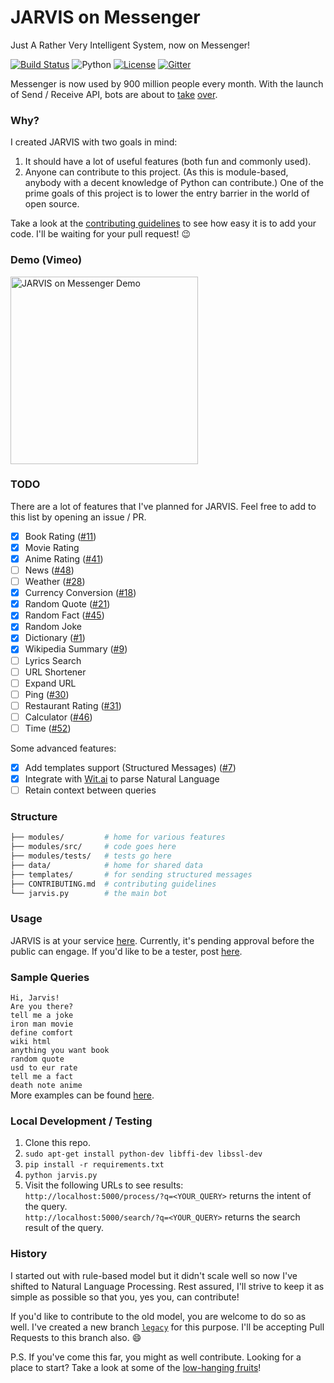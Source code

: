 # JARVIS on Messenger

Just A Rather Very Intelligent System, now on Messenger!

[![Build Status](https://travis-ci.org/swapagarwal/JARVIS-on-Messenger.svg?branch=master)](https://travis-ci.org/swapagarwal/JARVIS-on-Messenger)
![Python](https://img.shields.io/badge/python-2.7-blue.svg)
[![License](https://img.shields.io/badge/license-MIT-blue.svg)](https://raw.githubusercontent.com/swapagarwal/JARVIS-on-Messenger/master/LICENSE)
[![Gitter](https://badges.gitter.im/Join%20Chat.svg)](https://gitter.im/swapagarwal/JARVIS-on-Messenger?utm_source=badge&utm_medium=badge&utm_campaign=pr-badge&utm_content=badge)

Messenger is now used by 900 million people every month. With the launch of Send / Receive API, bots are about to [take](http://time.com/4291214/facebook-messenger-bots/) [over](http://www.computerworld.com/article/3055588/social-media/an-army-of-chatbots-will-take-over-facebook-here-s-why.html).

### Why?

I created JARVIS with two goals in mind:

1. It should have a lot of useful features (both fun and commonly used).
2. Anyone can contribute to this project. (As this is module-based, anybody with a decent knowledge of Python can contribute.) One of the prime goals of this project is to lower the entry barrier in the world of open source.

Take a look at the [contributing guidelines](https://github.com/swapagarwal/JARVIS-on-Messenger/blob/master/CONTRIBUTING.md) to see how easy it is to add your code. I'll be waiting for your pull request! :wink:

### Demo (Vimeo)

<a href="https://vimeo.com/163328859" target="_blank" title="Click to open Vimeo link">
  <img src="https://i.vimeocdn.com/video/566604309_640.jpg" alt="JARVIS on Messenger Demo" width="300">
</a>

### TODO

There are a lot of features that I've planned for JARVIS. Feel free to add to this list by opening an issue / PR.

- [x] Book Rating ([#11](https://github.com/swapagarwal/JARVIS-on-Messenger/pull/11))
- [x] Movie Rating
- [x] Anime Rating ([#41](https://github.com/swapagarwal/JARVIS-on-Messenger/pull/41))
- [ ] News ([#48](https://github.com/swapagarwal/JARVIS-on-Messenger/pull/48))
- [ ] Weather ([#28](https://github.com/swapagarwal/JARVIS-on-Messenger/pull/28))
- [x] Currency Conversion ([#18](https://github.com/swapagarwal/JARVIS-on-Messenger/pull/18))
- [x] Random Quote ([#21](https://github.com/swapagarwal/JARVIS-on-Messenger/pull/21))
- [x] Random Fact ([#45](https://github.com/swapagarwal/JARVIS-on-Messenger/pull/45))
- [x] Random Joke
- [x] Dictionary ([#1](https://github.com/swapagarwal/JARVIS-on-Messenger/pull/1))
- [x] Wikipedia Summary ([#9](https://github.com/swapagarwal/JARVIS-on-Messenger/pull/9))
- [ ] Lyrics Search
- [ ] URL Shortener
- [ ] Expand URL
- [ ] Ping ([#30](https://github.com/swapagarwal/JARVIS-on-Messenger/pull/30))
- [ ] Restaurant Rating ([#31](https://github.com/swapagarwal/JARVIS-on-Messenger/issues/31))
- [ ] Calculator ([#46](https://github.com/swapagarwal/JARVIS-on-Messenger/issues/46))
- [ ] Time ([#52](https://github.com/swapagarwal/JARVIS-on-Messenger/issues/52))

Some advanced features:

- [x] Add templates support (Structured Messages) ([#7](https://github.com/swapagarwal/JARVIS-on-Messenger/issues/7))
- [x] Integrate with [Wit.ai](https://wit.ai/swapagarwal/JARVIS-on-Messenger) to parse Natural Language
- [ ] Retain context between queries

### Structure

```sh
├── modules/         # home for various features
├── modules/src/     # code goes here
├── modules/tests/   # tests go here
├── data/            # home for shared data
├── templates/       # for sending structured messages
├── CONTRIBUTING.md  # contributing guidelines
└── jarvis.py        # the main bot
```

### Usage

JARVIS is at your service [here](http://m.me/J.A.R.V.I.S.on.Messenger). Currently, it's pending approval before the public can engage. If you'd like to be a tester, post [here](https://www.facebook.com/J.A.R.V.I.S.on.Messenger/posts/551338921704902).

### Sample Queries

`Hi, Jarvis!`  
`Are you there?`  
`tell me a joke`  
`iron man movie`  
`define comfort`  
`wiki html`  
`anything you want book`  
`random quote`  
`usd to eur rate`  
`tell me a fact`  
`death note anime`  
More examples can be found [here](https://github.com/swapagarwal/JARVIS-on-Messenger/tree/master/modules/tests).

### Local Development / Testing

1. Clone this repo.
2. `sudo apt-get install python-dev libffi-dev libssl-dev`
3. `pip install -r requirements.txt`
4. `python jarvis.py`
5. Visit the following URLs to see results:  
`http://localhost:5000/process/?q=<YOUR_QUERY>` returns the intent of the query.  
`http://localhost:5000/search/?q=<YOUR_QUERY>` returns the search result of the query.

### History

I started out with rule-based model but it didn't scale well so now I've shifted to Natural Language Processing.
Rest assured, I'll strive to keep it as simple as possible so that you, yes you, can contribute!

If you'd like to contribute to the old model, you are welcome to do so as well.
I've created a new branch [`legacy`](https://github.com/swapagarwal/JARVIS-on-Messenger/tree/legacy) for this purpose. I'll be accepting Pull Requests to this branch also. :smile:

P.S. If you've come this far, you might as well contribute.
Looking for a place to start? Take a look at some of the [low-hanging fruits](https://github.com/swapagarwal/JARVIS-on-Messenger/labels/Low-Hanging%20Fruit)!
